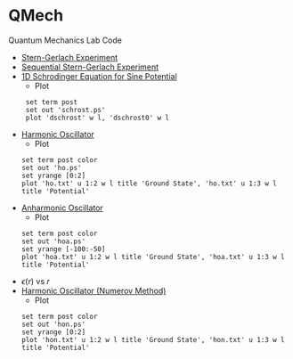 # QMech
Quantum Mechanics Lab Code

- [Stern-Gerlach Experiment](./deflstern.f)
- [Sequential Stern-Gerlach Experiment](./seqstern.f)
- [1D Schrodinger Equation for Sine Potential](./schrost.f)
  - Plot
  ```gnuplot
   set term post
   set out 'schrost.ps'
   plot 'dschrost' w l, 'dschrost0' w l
  ```
- [Harmonic Oscillator](./ho.f)
  - Plot
  ```gnuplot
  set term post color
  set out 'ho.ps'
  set yrange [0:2]
  plot 'ho.txt' u 1:2 w l title 'Ground State', 'ho.txt' u 1:3 w l title 'Potential'
  ```
- [Anharmonic Oscillator](./hoa.f)
  - Plot
  ```gnuplot
  set term post color
  set out 'hoa.ps'
  set yrange [-100:-50]
  plot 'hoa.txt' u 1:2 w l title 'Ground State', 'hoa.txt' u 1:3 w l title 'Potential'
  ```
- $\epsilon(r)$ vs $r$
- [Harmonic Oscillator (Numerov Method)](./hon.f)
  - Plot
  ```gnuplot
  set term post color
  set out 'hon.ps'
  set yrange [0:2]
  plot 'hon.txt' u 1:2 w l title 'Ground State', 'hon.txt' u 1:3 w l title 'Potential'
  ```
